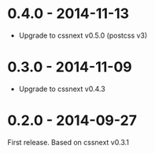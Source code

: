 # 0.4.0 - 2014-11-13

- Upgrade to cssnext v0.5.0 (postcss v3)

# 0.3.0 - 2014-11-09

- Upgrade to cssnext v0.4.3

# 0.2.0 - 2014-09-27

First release. Based on cssnext v0.3.1
